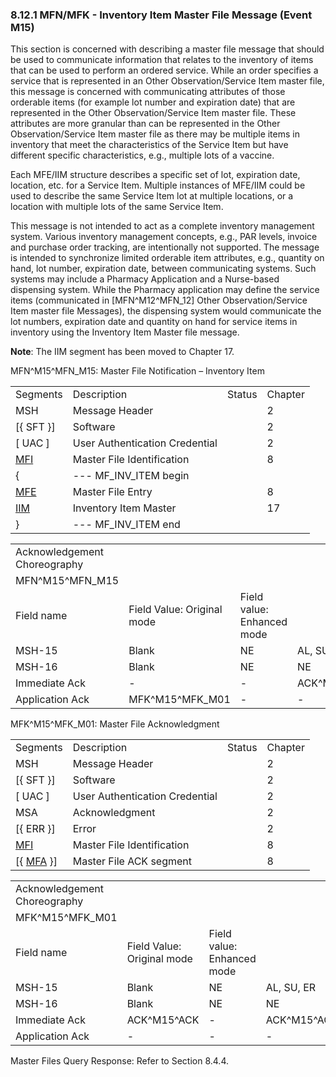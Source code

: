 ### 8.12.1 MFN/MFK - Inventory Item Master File Message (Event M15)

This section is concerned with describing a master file message that should be used to communicate information that relates to the inventory of items that can be used to perform an ordered service. While an order specifies a service that is represented in an Other Observation/Service Item master file, this message is concerned with communicating attributes of those orderable items (for example lot number and expiration date) that are represented in the Other Observation/Service Item master file. These attributes are more granular than can be represented in the Other Observation/Service Item master file as there may be multiple items in inventory that meet the characteristics of the Service Item but have different specific characteristics, e.g., multiple lots of a vaccine.

Each MFE/IIM structure describes a specific set of lot, expiration date, location, etc. for a Service Item. Multiple instances of MFE/IIM could be used to describe the same Service Item lot at multiple locations, or a location with multiple lots of the same Service Item.

This message is not intended to act as a complete inventory management system. Various inventory management concepts, e.g., PAR levels, invoice and purchase order tracking, are intentionally not supported. The message is intended to synchronize limited orderable item attributes, e.g., quantity on hand, lot number, expiration date, between communicating systems. Such systems may include a Pharmacy Application and a Nurse-based dispensing system. While the Pharmacy application may define the service items (communicated in [MFN^M12^MFN_12] Other Observation/Service Item master file Messages), the dispensing system would communicate the lot numbers, expiration date and quantity on hand for service items in inventory using the Inventory Item Master file message.

**Note**: The IIM segment has been moved to Chapter 17.

MFN^M15^MFN_M15: Master File Notification – Inventory Item

|     |     |     |     |
| --- | --- | --- | --- |
| Segments | Description | Status | Chapter |
| MSH | Message Header |  | 2 |
| [\{ SFT }] | Software |  | 2 |
| [ UAC ] | User Authentication Credential |  | 2 |
| [MFI](#MFI) | Master File Identification |  | 8 |
| \{ | --- MF_INV_ITEM begin |  |  |
| [MFE](#MFE) | Master File Entry |  | 8 |
| [IIM](#IIM) | Inventory Item Master |  | 17 |
| } | --- MF_INV_ITEM end |  |  |

|     |     |     |     |     |     |
| --- | --- | --- | --- | --- | --- |
| Acknowledgement Choreography |  |  |  |  |  |
| MFN^M15^MFN_M15 |  |  |  |  |  |
| Field name | Field Value: Original mode | Field value: Enhanced mode |  |  |  |
| MSH-15 | Blank | NE | AL, SU, ER | NE | AL, SU, ER |
| MSH-16 | Blank | NE | NE | AL, SU, ER | AL, SU, ER |
| Immediate Ack | - | - | ACK^M15^ACK | - | ACK^M15^ACK |
| Application Ack | MFK^M15^MFK_M01 | - | - | MFK^M15^MFK_M01 | MFK^M15^MFK_M01 |

MFK^M15^MFK_M01: Master File Acknowledgment

|     |     |     |     |
| --- | --- | --- | --- |
| Segments | Description | Status | Chapter |
| MSH | Message Header |  | 2 |
| [\{ SFT }] | Software |  | 2 |
| [ UAC ] | User Authentication Credential |  | 2 |
| MSA | Acknowledgment |  | 2 |
| [\{ ERR }] | Error |  | 2 |
| [MFI](#MFI) | Master File Identification |  | 8 |
| [\{ [MFA](#MFA) }] | Master File ACK segment |  | 8 |

|     |     |     |     |
| --- | --- | --- | --- |
| Acknowledgement Choreography |  |  |  |
| MFK^M15^MFK_M01 |  |  |  |
| Field name | Field Value: Original mode | Field value: Enhanced mode |  |
| MSH-15 | Blank | NE | AL, SU, ER |
| MSH-16 | Blank | NE | NE |
| Immediate Ack | ACK^M15^ACK | - | ACK^M15^ACK |
| Application Ack | - | - | - |

Master Files Query Response: Refer to Section 8.4.4.
